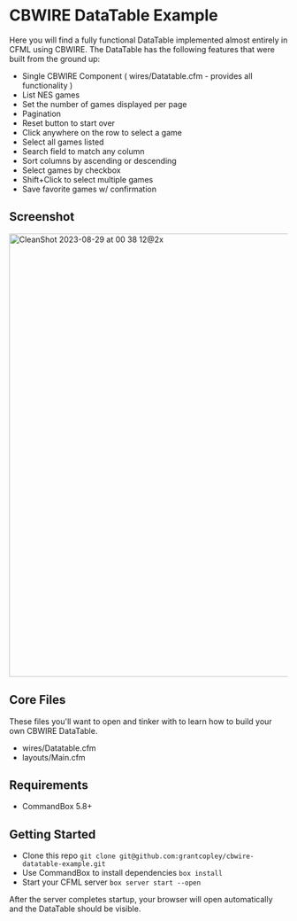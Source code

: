 # CBWIRE DataTable Example

Here you will find a fully functional DataTable implemented almost entirely in CFML using CBWIRE. The DataTable has the following features that were built from the ground up:

* Single CBWIRE Component ( wires/Datatable.cfm - provides all functionality )
* List NES games
* Set the number of games displayed per page
* Pagination
* Reset button to start over
* Click anywhere on the row to select a game
* Select all games listed
* Search field to match any column
* Sort columns by ascending or descending
* Select games by checkbox
* Shift+Click to select multiple games
* Save favorite games w/ confirmation

## Screenshot
<img width="800" alt="CleanShot 2023-08-29 at 00 38 12@2x" src="https://github.com/grantcopley/cbwire-datatable-example/assets/1197835/045181ca-0c87-4980-9879-d4e8b56aa452">

## Core Files

These files you'll want to open and tinker with to learn how to build your own CBWIRE DataTable.

* wires/Datatable.cfm
* layouts/Main.cfm

## Requirements

* CommandBox 5.8+

## Getting Started

* Clone this repo `git clone git@github.com:grantcopley/cbwire-datatable-example.git`
* Use CommandBox to install dependencies `box install`
* Start your CFML server `box server start --open`

After the server completes startup, your browser will open automatically and the DataTable should be visible.
